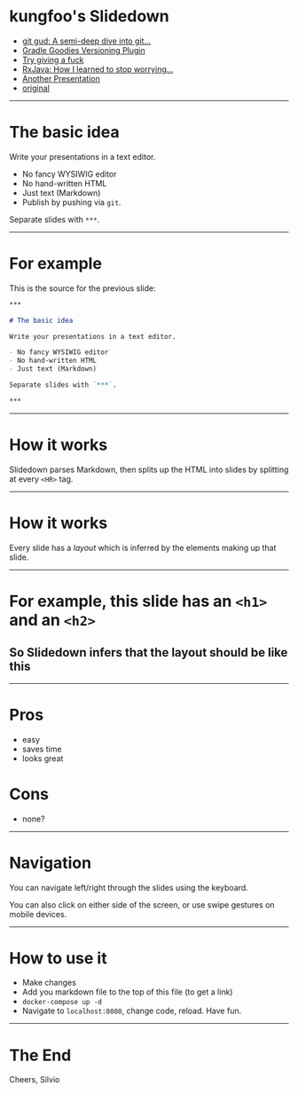 # kungfoo's Slidedown

- [git gud: A semi-deep dive into git...](?src=git-gud.md)
- [Gradle Goodies Versioning Plugin](?src=versioning_plugin.md)
- [Try giving a fuck](?src=giving-a-fuck.md)
- [RxJava: How I learned to stop worrying...](?src=rx-java.md)
- [Another Presentation](?src=sample.md)
- [original](http://danieltao.com/slidedown)

***

# The basic idea

Write your presentations in a text editor.

- No fancy WYSIWIG editor
- No hand-written HTML
- Just text (Markdown)
- Publish by pushing via `git`.

Separate slides with `***`.

***

# For example

This is the source for the previous slide:

```markdown
***

# The basic idea

Write your presentations in a text editor.

- No fancy WYSIWIG editor
- No hand-written HTML
- Just text (Markdown)

Separate slides with `***`.

***
```

***

# How it works

Slidedown parses Markdown, then splits up the HTML into slides by splitting at
every `<HR>` tag.

***

# How it works

Every slide has a *layout* which is inferred by the elements making up that
slide.

***

# For example, this slide has an `<h1>` and an `<h2>`
## So Slidedown infers that the layout should be like this

***

# Pros

- easy
- saves time
- looks great

# Cons

- none?

***

# Navigation

You can navigate left/right through the slides using the keyboard.

You can also click on either side of the screen, or use swipe gestures
on mobile devices.

***

# How to use it

- Make changes
- Add you markdown file to the top of this file (to get a link)
- `docker-compose up -d`
- Navigate to `localhost:8080`, change code, reload. Have fun.

***

# The End

Cheers, Silvio
